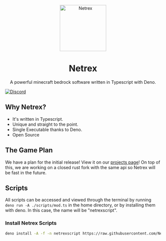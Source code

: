 <div align="center">
     <p>
          <img width="150" alt="Netrex" src="https://i.imgur.com/I1unWMx.png">
     </p>
     <p>
          <h1> Netrex </h1>
          <p>A powerful minecraft bedrock software written in Typescript with Deno. </p>
     </p>
</div>

[![Discord](https://img.shields.io/discord/846586369568800798.svg?label=&logo=discord&logoColor=ffffff&color=7389D8&labelColor=6A7EC2)](https://discord.gg/y4aWA5MQxK)

## Why Netrex?

 - It's written in Typescript.
 - Unique and straight to the point.
 - Single Executable thanks to Deno.
 - Open Source

## The Game Plan

We have a plan for the initial release! View it on our [projects page](https://github.com/NetrexMC/Netrex/projects/1)! On top of this, we are working on a closed rust fork with the same api so Netrex will be fast in the future.

## Scripts
All scripts can be accessed and viewed through the terminal by running `deno run -A ./scripts/mod.ts` in the home directory, or by installing them with deno. In this case, the name will be "netrexscript".

### Install Netrex Scripts

```bash
deno install -A -f -n netrexscript https://raw.githubusercontent.com/NetrexMC/Netrex/master/scripts/mod.ts
```